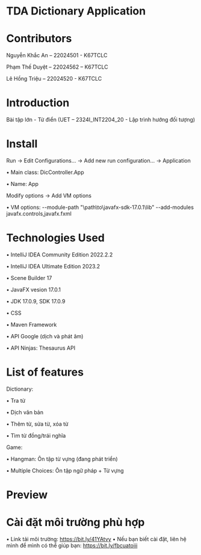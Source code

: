 # TDA Dictionary Application

# Contributors

Nguyễn Khắc An – 22024501 - K67TCLC

Phạm Thế Duyệt – 22024562 – K67TCLC

Lê Hồng Triệu – 22024520 - K67TCLC

# Introduction

Bài tập lớn - Từ điển (UET – 2324I_INT2204_20 - Lập trình hướng đối tượng)

# Install

Run -> Edit Configurations... -> Add new run configuration... -> Application

•	Main class: DicController.App

•	Name: App

Modify options -> Add VM options

•	VM options: --module-path "\path\to\javafx-sdk-17.0.1\lib" --add-modules javafx.controls,javafx.fxml

# Technologies Used

•	IntelliJ IDEA Community Edition 2022.2.2

•	IntelliJ IDEA Ultimate Edition 2023.2

•	Scene Builder 17

•	JavaFX vesion 17.0.1

•	JDK 17.0.9, SDK 17.0.9

•	CSS

•	Maven Framework

•	API Google (dịch và phát âm)

•	API Ninjas: Thesaurus API

# List of features

Dictionary:

•	Tra từ

•	Dịch văn bản

•	Thêm từ, sửa từ, xóa từ

•	Tìm từ đồng/trái nghĩa

Game:

•	Hangman: Ôn tập từ vựng (đang phát triển)

•	Multiple Choices: Ôn tập ngữ pháp + Từ vựng

# Preview
# Cài đặt môi trường phù hợp
• Link tải môi trường: https://bit.ly/41YAtvy
• Nếu bạn biết cài đặt, liên hệ mình để mình có thể giúp bạn: https://bit.ly/fbcuatoiii


